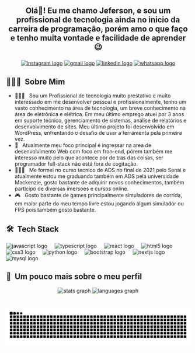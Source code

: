 <h2 align="center">Olá👋! Eu me chamo Jeferson, e sou um profissional de tecnologia ainda no inicio da carreira de programação, porém amo o que faço e tenho muita vontade e facilidade de aprender 😉</h2>

###

<div align="center">
  <a href="https://www.instagram.com/jefeersson_c/"><img src="https://img.shields.io/static/v1?message=Instagram&logo=instagram&label=&color=E4405F&logoColor=white&labelColor=&style=for-the-badge" height="30" alt="instagram logo"  /></a>
  <a href="mailto:jeferson.mdc@gmail.com"><img src="https://img.shields.io/static/v1?message=Gmail&logo=gmail&label=&color=D14836&logoColor=white&labelColor=&style=for-the-badge" height="30" alt="gmail logo"  /></a>
  <a href="https://www.linkedin.com/in/jeferson-cavalcante-960456181/"><img src="https://img.shields.io/static/v1?message=LinkedIn&logo=linkedin&label=&color=0077B5&logoColor=white&labelColor=&style=for-the-badge" height="30" alt="linkedin logo"  /></a>
  <a href="https://wa.me/5511985643459"><img src="https://img.shields.io/static/v1?message=Whatsapp&logo=whatsapp&label=&color=25D366&logoColor=white&labelColor=&style=for-the-badge" height="30" alt="whatsapp logo"  /></a>
</div>

###

<h2 align="left">👨🏻‍💻 &nbsp;Sobre Mim</h2>

- 👨🏻‍💻 &nbsp; Sou um Profissional de tecnologia muito prestativo e muito interessado em me desenvolver pessoal e profissionalmente, tenho um vasto conhecimento na área de tecnologia, um breve conhecimento na área de eletrônica e elétrica. Em meu último emprego atuei por 3 anos em suporte técnico, gerenciamento de sistemas, análise de relatórios e desenvolvimento de sites. Meu último projeto foi desenvolvido em WordPress, enfrentando o desafio de usar a ferramenta pela primeira vez.
- 🚀 &nbsp; Atualmente meu foco principal é ingressar na area de desenvolvimento Web com foco em fron-end, pórem também me interesso muito pelo que acontece por de tras das coisas, ser programador full-stack não está fora de cogitação.
- 👨🏽‍🎓 &nbsp; Me formei no curso tecnico de ADS no final de 2021 pelo Senai e atualmente estou me graduando também em ADS pela universidade Mackenzie, gosto bastante de adquirir novos conhecimentos, também participo de diversas imersoes e cursos online.
- 🎮 &nbsp; Gosto bastante de games principalmente simuladores de corrida, em maior parte do meu tempo livre estou jogando algum simulador ou FPS pois também gosto bastante.

###

<h2> 🛠 &nbsp;Tech Stack</h2>

<div align="left">
  <img src="https://cdn.jsdelivr.net/gh/devicons/devicon/icons/javascript/javascript-plain.svg" height="30" alt="javascript logo"  />
  <img width="12" />
  <img src="https://cdn.jsdelivr.net/gh/devicons/devicon/icons/typescript/typescript-original.svg" height="30" alt="typescript logo"  />
  <img width="12" />
  <img src="https://cdn.jsdelivr.net/gh/devicons/devicon/icons/react/react-original-wordmark.svg" height="30" alt="react logo"  />
  <img width="12" />
  <img src="https://cdn.jsdelivr.net/gh/devicons/devicon/icons/html5/html5-plain-wordmark.svg" height="30" alt="html5 logo"  />
  <img width="12" />
  <img src="https://cdn.jsdelivr.net/gh/devicons/devicon/icons/css3/css3-plain-wordmark.svg" height="30" alt="css3 logo"  />
  <img width="12" />
  <img src="https://cdn.jsdelivr.net/gh/devicons/devicon/icons/python/python-original-wordmark.svg" height="30" alt="python logo"  />
  <img width="12" />
  <img src="https://cdn.jsdelivr.net/gh/devicons/devicon/icons/bootstrap/bootstrap-original-wordmark.svg" height="30" alt="bootstrap logo"  />
  <img width="12" />
  <img src="https://cdn.jsdelivr.net/gh/devicons/devicon/icons/nextjs/nextjs-original.svg" height="30" alt="nextjs logo"  />
  <img width="12" />
  <img src="https://cdn.jsdelivr.net/gh/devicons/devicon/icons/mysql/mysql-original-wordmark.svg" height="30" alt="mysql logo"  />
</div>

###

<h2>🚀 &nbsp;Um pouco mais sobre o meu perfil</h2>

<div align="center">
  <img src="https://github-readme-stats.vercel.app/api?username=jeferssoncavalcante&show_icons=true&theme=cobalt" height="150" alt="stats graph"/>
  <!--<img src="https://github-readme-stats.vercel.app/api?username=jeferssoncavalcante&hide_title=false&hide_rank=false&show_icons=true&include_all_commits=true&count_private=true&disable_animations=false&theme=dracula&locale=en&hide_border=false" height="140" alt="stats graph"/>-->
  <img src="https://github-readme-stats.vercel.app/api/top-langs?username=jeferssoncavalcante&locale=en&hide_title=false&layout=compact&card_width=320&langs_count=5&theme=cobalt&hide_border=false" height="150" alt="languages graph"/>
</div>

###

<br clear="both">

<img src="https://raw.githubusercontent.com/jeferssoncavalcante/jeferssoncavalcante/output/snake.svg" alt="Snake animation" />

###
